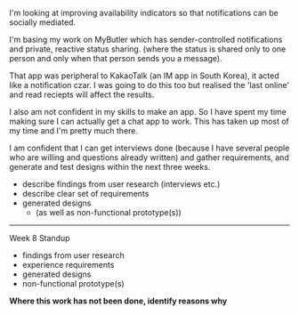 I'm looking at improving availability indicators so that notifications can be socially mediated.

I'm basing my work on MyButler which has sender-controlled notifications and private, reactive status sharing. (where the status is shared only to one person and only when that person sends you a message). 

That app was peripheral to KakaoTalk (an IM app in South Korea), it acted like a notification czar. I was going to do this too but realised the 'last online' and read reciepts will affect the results. 

I also am not confident in my skills to make an app. So I have spent my time making sure I can actually get a chat app to work. This has taken up most of my time and I'm pretty much there. 

I am confident that I can get interviews done (because I have several people who are willing and questions already written) and gather requirements, and generate and test designs within the next three weeks. 



- describe findings from user research (interviews etc.)
- describe clear set of requirements
- generated designs 
	- (as well as non-functional prototype(s))



----------------------------
Week  8 Standup
- findings from user research
- experience requirements
- generated designs
- non-functional prototype(s) 

**Where this work has not been done, identify reasons why**


